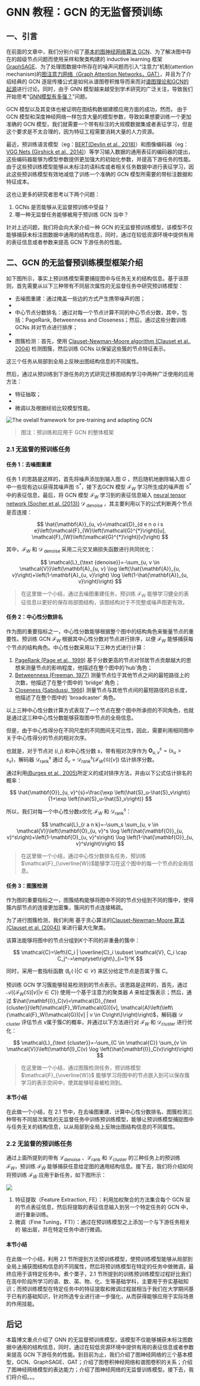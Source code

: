 # GNN 教程：GCN 的无监督预训练

## 一、引言

在前面的文章中，我们分别介绍了[基本的图神经网络算法 GCN](https://archwalker.github.io/blog/2019/06/01/GNN-Triplets-GCN.html)、为了解决图中存在的超级节点问题而使用采样和聚类构建的 inductive learning 框架 [GraphSAGE](https://archwalker.github.io/blog/2019/06/01/GNN-Triplets-GraphSAGE.html)、为了处理图数据中所存在的噪声问题而引入“注意力”机制(attention mechanism)的[图注意力网络（Graph Attention Networks，GAT）](https://archwalker.github.io/blog/2019/06/01/GNN-Triplets-GAT.html)，并且为了介绍经典的 GCN 逐层传播公式是如何从谱图卷积推导而来而对[谱图理论和GCN的起源](https://archwalker.github.io/blog/2019/06/16/GNN-Spectral-Graph.html)进行讨论。同时，由于 GNN 模型越来越受到学术研究的广泛关注，导致我们开始思考“[GNN模型有多强？](https://archwalker.github.io/blog/2019/06/22/GNN-Theory-Power.html)”问题。

GCN 模型以及其变体也被证明在图结构数据建模应用方面的成功，然而， 由于 GCN 模型和深度神经网络一样包含大量的模型参数，导致如果想要训练一个更加准确的 GCN 模型，我们就需要一个带有标注的大规模数据集或者表征学习，但是这个要求是不太合理的，因为特征工程需要消耗大量的人力资源。

最近，预训练语言模型（eg：[BERT(Devlin et al., 2018)](https://arxiv.org/abs/1810.04805)）和图像编码器（eg：[VGG Nets (Girshick et al., 2014)](http://fcv2011.ulsan.ac.kr/files/announcement/513/r-cnn-cvpr.pdf)）等学习输入数据的通用表征的编码器的提出，这些编码器能够为模型参数提供更加强大的初始化参数，并提高下游任务的性能。由于这些预训练模型能够从未标注的语料库或者相关任务数据中进行表征学习，因此这些预训练模型有效地减低了训练一个准确的 GCN 模型所需要的带标注数据和特征成本。

这也让更多的研究者思考以下两个问题：

1. GCNs 是否能够从无监督预训练中受益？
2. 哪一种无监督任务能够被用于预训练 GCN 当中？
   
针对上述问题，我们将会向大家介绍一种 GCN 的无监督预训练模型，该模型不仅能够捕获未标注图数据中通用的结构信息，同时，通过在较低资源环境中提供有用的表征信息或者参数来提高 GCN 下游任务的性能。

## 二、GCN 的无监督预训练模型框架介绍

如下图所示，事实上预训练模型需要捕捉图中与任务无关的结构信息。基于该原则，首先需要从以下三种带有不同层次属性的无监督任务中研究预训练模型：

- 去噪图重建：通过掩盖一些边的方式产生携带噪声的图；
- 
- 中心节点分数排名：通过对每一个节点计算不同的中心节点分数，其中，包括：PageRank, Betweenness and Closeness；然后，通过这些分数训练 GCNs 并对节点进行排序；
- 
- 图簇检测：首先，使用 [Clauset-Newman-Moore algorithm  (Clauset et al., 2004)](https://journals.aps.org/pre/abstract/10.1103/PhysRevE.70.066111) 检测图簇，然后训练 GCNs 以保留这些簇的节点特征表示。 

这三个任务从局部到全局上反映出图结构信息的不同属性。

然后，通过从预训练到下游任务的方式研究迁移图结构学习中两种广泛使用的应用方法：

- 特征抽取；
- 
- 微调以及根据经验比较模型性能。

![The ovelall framework for pre-training and adapting GCN](img/pre-training_framework.png)

> 图注：预训练和应用于 GCN 的整体框架

### 2.1 无监督的预训练任务

#### 任务 1：去噪图重建

任务 1 的思路是这样的，首先将噪声添加到输入图 $G$ ，然后随机地删除输入图 $G$ 中一些现有边以获得其噪声图 $\mathcal{G}^*$，接下去GCN 模型 $\mathcal{F}_W$ 学习所生成的噪声图 $\mathcal{G}^*$ 中的表征信息，最后，将 GCN 模型 $\mathcal{F}_W$ 学习到的表征信息输入 [neural tensor network (Socher et al. (2013))](https://cs.stanford.edu/~danqi/papers/nips2013.pdf) $\mathcal{D}_{\text { denoise }}$，其主要利用以下的公式判断两个节点是否连接：

$$
\hat{\mathbf{A}}_{u, v}=\mathcal{D}_{d e n o i s e}\left(\mathcal{F}_{W}\left(\mathcal{G}^{*}\right)[u], \mathcal{F}_{W}\left(\mathcal{G}^{*}\right)[v]\right)
$$

其中，$\mathcal{F}_W$ 和 $\mathcal{D}_{\text { denoise }}$ 采用二元交叉熵损失函数进行共同优化：

$$
\mathcal{L}_{\text {denoise}}=-\sum_{u, v \in \mathcal{V}}\left(\mathbf{A}_{u, v} \log \left(\hat{\mathbf{A}}_{u, v}\right)+\left(1-\mathbf{A}_{u, v}\right) \log \left(1-\hat{\mathbf{A}}_{u, v}\right)\right)
$$

> 在这里做一个小结，通过去噪图重建任务，预训练 $\mathcal{F}_W$ 能够学习健全的表征信息以更好的保存局部图结构，该图结构对于不完整或噪声图更有效。


#### 任务 2：中心性分数排名

作为图的重要指标之一，中心性分数能够根据整个图中的结构角色来衡量节点的重要性。预训练 GCN $\mathcal{F}_W$ 根据其中心性分数对节点进行排序，以便 $\mathcal{F}_W$ 能够捕获每个节点的结构角色。中心性分数采用以下三种方式进行计算：

1. [PageRank (Page et al., 1999)](http://ilpubs.stanford.edu:8090/422) 基于分数更高的节点对邻居节点贡献越大的思想来测量节点的影响程度，他描述在整个图中的'hub'角色；
2. [Betweenness (Freeman, 1977)](https://www.jstor.org/stable/3033543) 测量节点位于其他节点之间的最短路径上的次数，他描述了在整个图中的 'bridge' 角色；
3. [Closeness (Sabidussi, 1966)](http://www.springerlink.com/index/u57264845r413784.pdf) 测量节点与其他节点间的最短路径的总长度，他描述了在整个图中的 'broadcaster' 角色。

以上三种中心性分数计算方式表现了一个节点在整个图中所承担的不同角色，也就是通过这三种中心性分数能够获取图中节点的全局信息。

但是，由于中心性得分在不同尺度的不同图间无可比性，因此，需要利用相同图中关于中心性得分的节点的相对次序。

也就是，对于节点对 $(i, j)$ 和中心性分数 $s$，带有相对次序作为 $\mathbf{O}_{u, v}^s=\left(s_u>s_v\right)$，解码器 $\mathcal{D}_{\operatorname{rank}}^s$ 通过 $\hat{S}_v=\mathcal{D}_{r a n k}^s\left(\mathcal{F}_W(\mathcal{G})[v]\right)$ 估计排序分数。

通过利用[(Burges et al., 2005)](https://icml.cc/2015/wp-content/uploads/2015/06/icml_ranking.pdf)所定义的成对排序方法，并由以下公式估计排名的概率：

$$
\hat{\mathbf{O}}_{u, v}^{s}=\frac{\exp \left(\hat{S}_u-\hat{S}_v\right)}{1+\exp \left(\hat{S}_u-\hat{S}_v\right)}
$$

所以，我们对每一个中心性分数$s$优化 $\mathcal{F}_W$ 和 $\mathcal{D}_{\operatorname{rank}}^s$：

$$
\mathcal{L}_{r a n k}=-\sum_s \sum_{u, v \in \mathcal{V}}\left(\mathbf{O}_{u, v}^s \log \left(\hat{\mathbf{O}}_{u, v}^s\right)+\left(1-\mathbf{O}_{u, v}^s\right) \log \left(1-\hat{\mathbf{O}}_{u, v}^s\right)\right)
$$

> 在这里做一个小结，通过中心性分数排名任务，预训练$\mathcal{F}_{\overline{W}}$能够学习在这个图中的每一个节点的全局信息。


#### 任务 3：图簇检测

作为图的重要指标之一，图簇结构能够将图中不同的节点分组到不同的簇中，使得簇内部节点的连接更加密集，簇间的节点连接稀疏。

为了进行图簇检测，我们利用 基于贪心算法的[Clauset-Newman-Moore 算法(Clauset et al. (2004))](http://ece-research.unm.edu/ifis/papers/community-moore.pdf) 来进行最大化聚类。

该算法能够将图中的节点分组到$K$个不同的非重叠的簇中：

$$
\mathcal{C}=\left\{C_i | \overline{C}_i \subset \mathcal{V}, C_i \cap C_j^-=\emptyset\right\}_{i=1}^K
$$

同时，采用一套指标函数 $\left\{\mathbf{I}_c(\cdot) | C \in \mathcal{C}\right\}$ 来区分给定节点是否属于簇 $C$。

预训练 GCN 学习簇能够轻易检测到的节点表示。该思路是这样的，首先，通过 $\mathcal{A}\left(\left\{\mathcal{F}_W(\mathcal{G})[v] | v \in C\right\}\right)$ 使用一个基于注意力的聚类器 $A$ 来给定簇表示；然后，通过 $\hat{\mathbf{I}}_C(v)=\mathcal{D}_{\text {cluster}}\left(\mathcal{F}_W(\mathcal{G})[v], \mathcal{A}\left(\left\{\mathcal{F}_W(\mathcal{G})[v] | v \in C\right\}\right)\right)$，解码器 $\mathcal{D}_{\text { cluster }}$ 评估节点 $v$属于簇$C$的概率，并通过以下方法进行对 $\mathcal{F}_W$ 和 $\mathcal{D}_{\text {cluster}}$ 进行优化：

$$
\mathcal{L}_{\text {cluster}}=-\sum_{C \in \mathcal{C}} \sum_{v \in \mathcal{V}}\left(\mathbf{I}_C(v) \log \left(\hat{\mathbf{I}}_C(v)\right)\right)
$$

> 在这里做一个小结，通过图簇检测任务，预训练模型 $\mathcal{F}_{\overline{W}}$ 能够学习将图中的节点嵌入到可以保存簇学习的表示空间中，使其能够轻易被检测到。


#### 本节小结

 在此做一个小结，在 2.1 节中，在去噪图重建、计算中心性分数排名、图簇检测三种带有不同层次属性的无监督任务中训练预训练模型，能够让预训练模型捕捉图中与任务无关的结构信息，以从局部到全局上反映出图结构信息的不同属性。

### 2.2 无监督的预训练任务

通过上面所提到的带有 $\mathcal{L}_{\text {denoise}}$ 、$\mathcal{L}_{\operatorname{rank}}$ 和 $\mathcal{L}_{\text {cluster}}$ 的三种任务上的预训练 $\mathcal{F}_W$，预训练 $\mathcal{F}_{\widetilde{W}}$ 能够捕获任意给定图的通用结构信息。接下去，我们将介绍如何将预训练 $\mathcal{F}_{\widetilde{W}}$ 应用于新任务，如下图所示：

![](img/fine-turning.png)

1. 特征提取（Feature Extraction, FE）：利用加权聚合的方法集合每个 GCN 层的节点表征信息，然后将提取的表征信息输入到另一个特定任务的 GCN 中，进行重新训练。
2. 微调（Fine Tuning，FT)）：通过在预训练模型之上添加一个与下游任务相关的 输出层，并在特定任务中进行微调。

#### 本节小结

 在此做一个小结，利用 2.1 节所提到方法预训练模型，使预训练模型能够从局部到全局上捕获图结构信息的不同属性，然后将预训练模型在特定的任务中做微调，最终应用于该特定任务中。煮个栗子，2.1 节所提到的训练预训练模型过程好比我们在高中阶段所学习的语、数、英、物、化、生等基础学科，主要用于夯实基础知识；而预训练模型在特定任务中的特征提取和微调过程就相当于我们在大学期间基于已有的基础知识，针对所选专业进行进一步强化，从而获得能够应用于实际场景的作用技能。


 ## 后记

 本篇博文重点介绍了 GNN 的无监督预训练模型，该模型不仅能够捕获未标注图数据中通用的结构信息，同时，通过在较低资源环境中提供有用的表征信息或者参数来提高 GCN 下游任务的性能。到目前为止，我们介绍了图神经网络的三个基本模型，GCN、GraphSAGE、GAT；介绍了图卷积神经网络和谱图卷积的关系；介绍了图神经网络模型的表达能力；介绍了图神经网络的无监督训练模型。接下去，我们将介绍。。。










